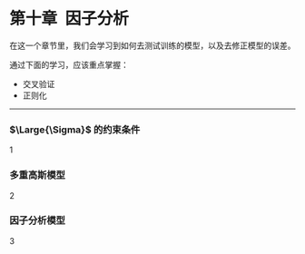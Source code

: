 # 第十章&ensp;因子分析

在这一个章节里，我们会学习到如何去测试训练的模型，以及去修正模型的误差。

通过下面的学习，应该重点掌握：

* 交叉验证
* 正则化

- - -

### <span class="math">$\Large{\Sigma}$</span> 的约束条件

1

### 多重高斯模型

2

### 因子分析模型

3
